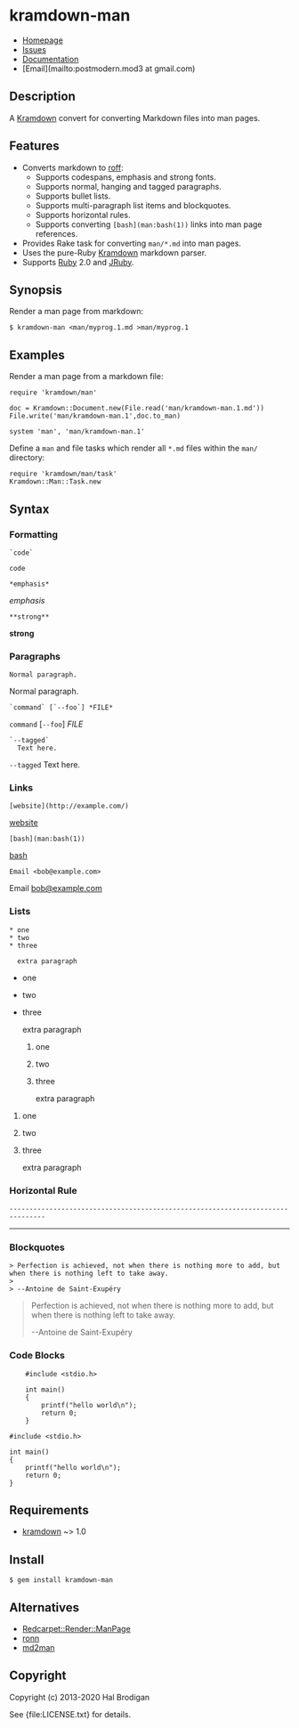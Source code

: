 # kramdown-man

* [Homepage](https://github.com/postmodern/kramdown-man#readme)
* [Issues](https://github.com/postmodern/kramdown-man/issues)
* [Documentation](http://rubydoc.info/gems/kramdown-man/frames)
* [Email](mailto:postmodern.mod3 at gmail.com)

## Description

A [Kramdown][kramdown] convert for converting Markdown files into man pages.

## Features

* Converts markdown to [roff]:
  * Supports codespans, emphasis and strong fonts.
  * Supports normal, hanging and tagged paragraphs.
  * Supports bullet lists.
  * Supports multi-paragraph list items and blockquotes.
  * Supports horizontal rules.
  * Supports converting `[bash](man:bash(1))` links into man page references.
* Provides Rake task for converting `man/*.md` into man pages.
* Uses the pure-Ruby [Kramdown][kramdown] markdown parser.
* Supports [Ruby] 2.0 and [JRuby].

## Synopsis

Render a man page from markdown:

    $ kramdown-man <man/myprog.1.md >man/myprog.1

## Examples

Render a man page from a markdown file:

    require 'kramdown/man'

    doc = Kramdown::Document.new(File.read('man/kramdown-man.1.md'))
    File.write('man/kramdown-man.1',doc.to_man)

    system 'man', 'man/kramdown-man.1'

Define a `man` and file tasks which render all `*.md` files within the
`man/` directory:

    require 'kramdown/man/task'
    Kramdown::Man::Task.new

## Syntax

### Formatting

    `code`

`code`

    *emphasis*

*emphasis*

    **strong**

**strong**

### Paragraphs

    Normal paragraph.

Normal paragraph.

    `command` [`--foo`] *FILE*

`command` [`--foo`] *FILE*

    `--tagged`
      Text here.

`--tagged`
  Text here.

### Links

    [website](http://example.com/)

[website](http://example.com/)

    [bash](man:bash(1))

[bash](man:bash(1))

    Email <bob@example.com>

Email <bob@example.com>

### Lists

    * one
    * two
    * three
    
      extra paragraph
    

* one
* two
* three

  extra paragraph

    1. one
    2. two
    3. three
    
       extra paragraph
    
1. one
2. two
3. three

   extra paragraph

### Horizontal Rule

    -------------------------------------------------------------------------------

-------------------------------------------------------------------------------

### Blockquotes

    > Perfection is achieved, not when there is nothing more to add, but when there is nothing left to take away.
    >
    > --Antoine de Saint-Exupéry

> Perfection is achieved, not when there is nothing more to add, but when there is nothing left to take away.
>
> --Antoine de Saint-Exupéry

### Code Blocks

        #include <stdio.h>
    
        int main()
        {
    	    printf("hello world\n");
    	    return 0;
        }

    #include <stdio.h>

    int main()
    {
	    printf("hello world\n");
	    return 0;
    }

## Requirements

* [kramdown] ~> 1.0

## Install

    $ gem install kramdown-man

## Alternatives

* [Redcarpet::Render::ManPage](http://rubydoc.info/gems/redcarpet/Redcarpet/Render/ManPage)
* [ronn](https://github.com/rtomayko/ronn#readme)
* [md2man](https://github.com/sunaku/md2man#readme)

## Copyright

Copyright (c) 2013-2020 Hal Brodigan

See {file:LICENSE.txt} for details.

[kramdown]: http://kramdown.gettalong.org/
[roff]: http://en.wikipedia.org/wiki/Roff

[Ruby]: http://www.ruby-lang.org/
[JRuby]: http://jruby.org/
